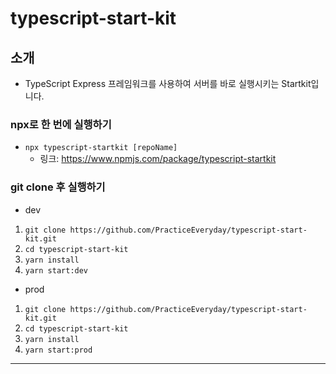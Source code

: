 # typescript-start-kit

## 소개

-   TypeScript Express 프레임워크를 사용하여 서버를 바로 실행시키는 Startkit입니다.

### npx로 한 번에 실행하기

-   `npx typescript-startkit [repoName]`
    -   링크: https://www.npmjs.com/package/typescript-startkit

### git clone 후 실행하기

-   dev

1. `git clone https://github.com/PracticeEveryday/typescript-start-kit.git`
2. `cd typescript-start-kit`
3. `yarn install`
4. `yarn start:dev`

-   prod

1. `git clone https://github.com/PracticeEveryday/typescript-start-kit.git`
2. `cd typescript-start-kit`
3. `yarn install`
4. `yarn start:prod`

---
